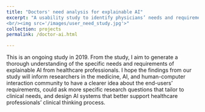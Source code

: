 ```yaml
---
title: "Doctors' need analysis for explainable AI"
excerpt: "A usability study to identify physicians’ needs and requirements of explainable artificial intelligence
<br/><img src='/images/user_need_study.jpg'>"
collection: projects
permalink: /doctor-ai.html

---
```


This is an ongoing study in 2019. From the study, I aim to generate a thorough understanding of the specific needs and requirements of explainable AI from healthcare professionals. I hope the findings from our study will inform researchers in the medicine, AI, and human-computer interaction community to have a clearer idea about the end-users’ requirements, could ask more specific research questions that tailor to clinical needs, and design AI systems that better support healthcare professionals’ clinical thinking process.
